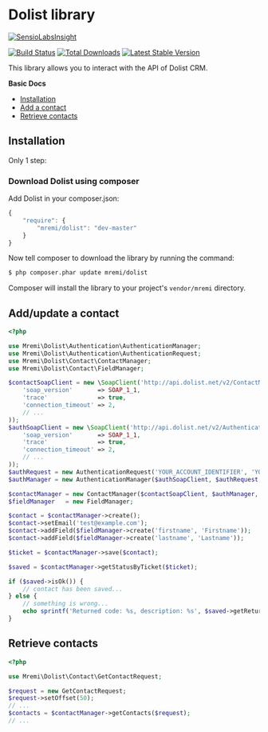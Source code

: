 Dolist library
==============

[![SensioLabsInsight](https://insight.sensiolabs.com/projects/cae6de7a-ac8e-4ef7-a442-b00fa5098dc9/big.png)](https://insight.sensiolabs.com/projects/cae6de7a-ac8e-4ef7-a442-b00fa5098dc9)

[![Build Status](https://api.travis-ci.org/mremi/Dolist.png?branch=master)](https://travis-ci.org/mremi/Dolist)
[![Total Downloads](https://poser.pugx.org/mremi/Dolist/downloads.png)](https://packagist.org/packages/mremi/Dolist)
[![Latest Stable Version](https://poser.pugx.org/mremi/Dolist/v/stable.png)](https://packagist.org/packages/mremi/Dolist)

This library allows you to interact with the API of Dolist CRM.

**Basic Docs**

* [Installation](#installation)
* [Add a contact](#add-contact)
* [Retrieve contacts](#retrieve-contacts)

<a name="installation"></a>

## Installation

Only 1 step:

### Download Dolist using composer

Add Dolist in your composer.json:

```js
{
    "require": {
        "mremi/dolist": "dev-master"
    }
}
```

Now tell composer to download the library by running the command:

``` bash
$ php composer.phar update mremi/dolist
```

Composer will install the library to your project's `vendor/mremi` directory.

<a name="add-contact"></a>

## Add/update a contact

```php
<?php

use Mremi\Dolist\Authentication\AuthenticationManager;
use Mremi\Dolist\Authentication\AuthenticationRequest;
use Mremi\Dolist\Contact\ContactManager;
use Mremi\Dolist\Contact\FieldManager;

$contactSoapClient = new \SoapClient('http://api.dolist.net/v2/ContactManagementService.svc?wsdl', array(
    'soap_version'       => SOAP_1_1,
    'trace'              => true,
    'connection_timeout' => 2,
    // ...
));
$authSoapClient = new \SoapClient('http://api.dolist.net/v2/AuthenticationService.svc?wsdl', array(
    'soap_version'       => SOAP_1_1,
    'trace'              => true,
    'connection_timeout' => 2,
    // ...
));
$authRequest = new AuthenticationRequest('YOUR_ACCOUNT_IDENTIFIER', 'YOUR_AUTHENTICATION_KEY');
$authManager = new AuthenticationManager($authSoapClient, $authRequest, 3);

$contactManager = new ContactManager($contactSoapClient, $authManager, 3);
$fieldManager   = new FieldManager;

$contact = $contactManager->create();
$contact->setEmail('test@example.com');
$contact->addField($fieldManager->create('firstname', 'Firstname'));
$contact->addField($fieldManager->create('lastname', 'Lastname'));

$ticket = $contactManager->save($contact);

$saved = $contactManager->getStatusByTicket($ticket);

if ($saved->isOk()) {
    // contact has been saved...
} else {
    // something is wrong...
    echo sprintf('Returned code: %s, description: %s', $saved->getReturnCode(), $saved->getDescription());
}
```

<a name="retrieve-contacts"></a>

## Retrieve contacts

```php
<?php

use Mremi\Dolist\Contact\GetContactRequest;

$request = new GetContactRequest;
$request->setOffset(50);
// ...
$contacts = $contactManager->getContacts($request);
// ...
```
